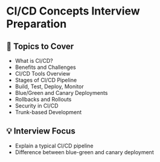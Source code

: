 # CI/CD Concepts Interview Preparation

## 📌 Topics to Cover

- What is CI/CD?
- Benefits and Challenges
- CI/CD Tools Overview
- Stages of CI/CD Pipeline
- Build, Test, Deploy, Monitor
- Blue/Green and Canary Deployments
- Rollbacks and Rollouts
- Security in CI/CD
- Trunk-based Development

## 💡 Interview Focus

- Explain a typical CI/CD pipeline
- Difference between blue-green and canary deployment
